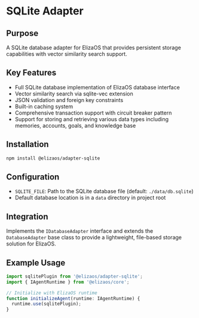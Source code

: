 # SQLite Adapter

## Purpose

A SQLite database adapter for ElizaOS that provides persistent storage capabilities with vector similarity search support.

## Key Features

- Full SQLite database implementation of ElizaOS database interface
- Vector similarity search via sqlite-vec extension
- JSON validation and foreign key constraints
- Built-in caching system
- Comprehensive transaction support with circuit breaker pattern
- Support for storing and retrieving various data types including memories, accounts, goals, and knowledge base

## Installation

```bash
npm install @elizaos/adapter-sqlite
```

## Configuration

- `SQLITE_FILE`: Path to the SQLite database file (default: `./data/db.sqlite`)
- Default database location is in a `data` directory in project root

## Integration

Implements the `IDatabaseAdapter` interface and extends the `DatabaseAdapter` base class to provide a lightweight, file-based storage solution for ElizaOS.

## Example Usage

```typescript
import sqlitePlugin from '@elizaos/adapter-sqlite';
import { IAgentRuntime } from '@elizaos/core';

// Initialize with ElizaOS runtime
function initializeAgent(runtime: IAgentRuntime) {
  runtime.use(sqlitePlugin);
}
```
